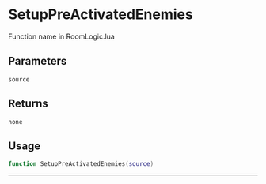 # SetupPreActivatedEnemies
Function name in RoomLogic.lua
## Parameters
`source`
## Returns
`none`
## Usage
```lua
function SetupPreActivatedEnemies(source)
```
---
